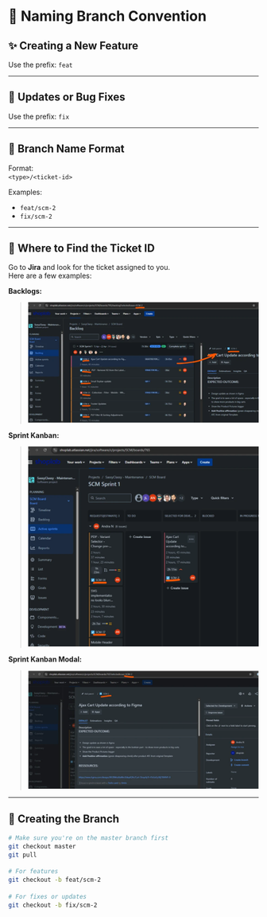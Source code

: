 # 🌿 Naming Branch Convention

## ✨ Creating a New Feature

Use the prefix: `feat`

---

## 🐞 Updates or Bug Fixes

Use the prefix: `fix`

---

## 🧱 Branch Name Format

Format:  
`<type>/<ticket-id>`

Examples:
- `feat/scm-2`
- `fix/scm-2`

---

## 🔎 Where to Find the Ticket ID

Go to **Jira** and look for the ticket assigned to you.  
Here are a few examples:

**Backlogs:**  
> ![Backlog Ticket ID Location](../images/backlog-ticket-id-locations.webp)

**Sprint Kanban:**  
> ![Active Sprint Kanban Ticket ID](../images/active-sprints-kanban-ticket-id-location.webp)

**Sprint Kanban Modal:**  
> ![Sprint Modal Ticket ID](../images/active-sprints-kanban-modal-ticket-id-location.webp)

---

## 🚀 Creating the Branch

```bash
# Make sure you're on the master branch first
git checkout master
git pull

# For features
git checkout -b feat/scm-2

# For fixes or updates
git checkout -b fix/scm-2
